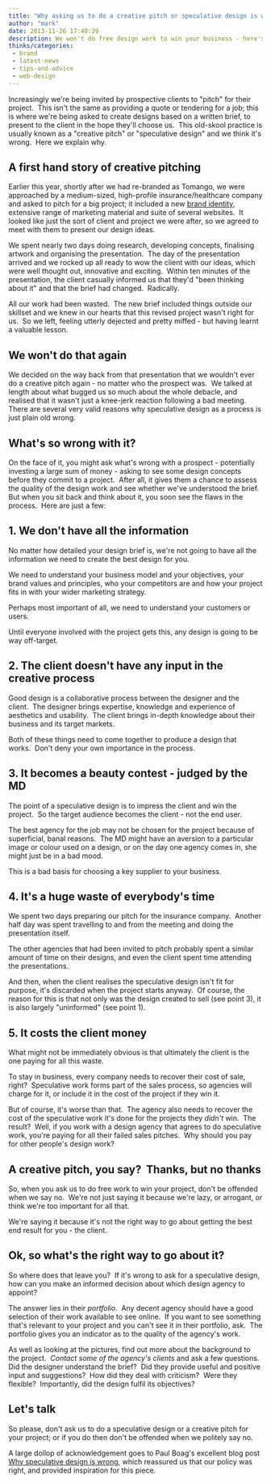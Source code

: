 ```yaml
---
title: "Why asking us to do a creative pitch or speculative design is wrong"
author: "mark"
date: 2013-11-26 17:40:29
description: We won't do free design work to win your business - here's why.
thinks/categories: 
 - brand
 - latest-news
 - tips-and-advice
 - web-design
---
```


Increasingly we're being invited by prospective clients to "pitch" for their project.  This isn't the same as providing a quote or tendering for a job; this is where we're being asked to create designs based on a written brief, to present to the client in the hope they'll choose us.  This old-skool practice is usually known as a "creative pitch" or "speculative design" and we think it's wrong.  Here we explain why.

## A first hand story of creative pitching

Earlier this year, shortly after we had re-branded as Tomango, we were approached by a medium-sized, high-profile insurance/healthcare company and asked to pitch for a big project; it included a new [brand identity](/creates/brand/), extensive range of marketing material and suite of several websites.  It looked like just the sort of client and project we were after, so we agreed to meet with them to present our design ideas.

We spent nearly two days doing research, developing concepts, finalising artwork and organising the presentation.  The day of the presentation arrived and we rocked up all ready to wow the client with our ideas, which were well thought out, innovative and exciting.  Within ten minutes of the presentation, the client casually informed us that they'd "been thinking about it" and that the brief had changed.  Radically.

All our work had been wasted.  The new brief included things outside our skillset and we knew in our hearts that this revised project wasn't right for us.  So we left, feeling utterly dejected and pretty miffed - but having learnt a valuable lesson.

## We won't do that again

We decided on the way back from that presentation that we wouldn't ever do a creative pitch again - no matter who the prospect was.  We talked at length about what bugged us so much about the whole debacle, and realised that it wasn't just a knee-jerk reaction following a bad meeting.  There are several very valid reasons why speculative design as a process is just plain old wrong.

## What's so wrong with it?

On the face of it, you might ask what's wrong with a prospect - potentially investing a large sum of money - asking to see some design concepts before they commit to a project.  After all, it gives them a chance to assess the quality of the design work and see whether we've understood the brief.  But when you sit back and think about it, you soon see the flaws in the process.  Here are just a few:

## 1. We don't have all the information

No matter how detailed your design brief is, we're not going to have all the information we need to create the best design for you.

We need to understand your business model and your objectives, your brand values and principles, who your competitors are and how your project fits in with your wider marketing strategy.

Perhaps most important of all, we need to understand your customers or users.

Until everyone involved with the project gets this, any design is going to be way off-target.

## 2. The client doesn't have any input in the creative process

Good design is a collaborative process between the designer and the client.  The designer brings expertise, knowledge and experience of aesthetics and usability.  The client brings in-depth knowledge about their business and its target markets.

Both of these things need to come together to produce a design that works.  Don't deny your own importance in the process.

## 3. It becomes a beauty contest - judged by the MD

The point of a speculative design is to impress the client and win the project.  So the target audience becomes the client - not the end user.

The best agency for the job may not be chosen for the project because of superficial, banal reasons.  The MD might have an aversion to a particular image or colour used on a design, or on the day one agency comes in, she might just be in a bad mood.

This is a bad basis for choosing a key supplier to your business.

## 4. It's a huge waste of everybody's time

We spent two days preparing our pitch for the insurance company.  Another half day was spent travelling to and from the meeting and doing the presentation itself.

The other agencies that had been invited to pitch probably spent a similar amount of time on their designs, and even the client spent time attending the presentations.

And then, when the client realises the speculative design isn't fit for purpose, it's discarded when the project starts anyway.  Of course, the reason for this is that not only was the design created to sell (see point 3), it is also largely "uninformed" (see point 1).

## 5. It costs the client money

What might not be immediately obvious is that ultimately the client is the one paying for all this waste.

To stay in business, every company needs to recover their cost of sale, right?  Speculative work forms part of the sales process, so agencies will charge for it, or include it in the cost of the project if they win it.

But of course, it's worse than that.  The agency also needs to recover the cost of the speculative work it's done for the projects they *didn't* win.  The result?  Well, if you work with a design agency that agrees to do speculative work, you're paying for all their failed sales pitches.  Why should you pay for other people's design work?

## A creative pitch, you say?  Thanks, but no thanks

So, when you ask us to do free work to win your project, don't be offended when we say no.  We're not just saying it because we're lazy, or arrogant, or think we're too important for all that.

We're saying it because it's not the right way to go about getting the best end result for you - the client.

## Ok, so what's the right way to go about it?

So where does that leave you?  If it's wrong to ask for a speculative design, how can you make an informed decision about which design agency to appoint?

The answer lies in their *portfolio*.  Any decent agency should have a good selection of their work available to see online.  If you want to see something that's relevant to your project and you can't see it in their portfolio, ask.  The portfolio gives you an indicator as to the quality of the agency's work.

As well as looking at the pictures, find out more about the background to the project.  *Contact some of the agency's clients* and ask a few questions.  Did the designer understand the brief?  Did they provide useful and positive input and suggestions?  How did they deal with criticism?  Were they flexible?  Importantly, did the design fulfil its objectives?

## Let's talk

So please, don't ask us to do a speculative design or a creative pitch for your project; or if you do then don't be offended when we politely say no.

A large dollop of acknowledgement goes to Paul Boag's excellent blog post [Why speculative design is wrong](http://boagworld.com/design/why-speculative-design-is-wrong/), which reassured us that our policy was right, and provided inspiration for this piece.


